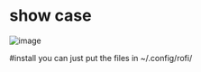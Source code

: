 # show case
![image](https://user-images.githubusercontent.com/65059771/123709365-1191fd00-d8c1-11eb-9c31-44fd89a7607c.png)

#install
you can just put the files in ~/.config/rofi/
